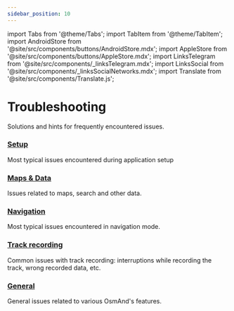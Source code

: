 ```yaml
---
sidebar_position: 10
---
```


import Tabs from '@theme/Tabs';
import TabItem from '@theme/TabItem';
import AndroidStore from '@site/src/components/buttons/AndroidStore.mdx';
import AppleStore from '@site/src/components/buttons/AppleStore.mdx';
import LinksTelegram from '@site/src/components/_linksTelegram.mdx';
import LinksSocial from '@site/src/components/_linksSocialNetworks.mdx';
import Translate from '@site/src/components/Translate.js';

# Troubleshooting

Solutions and hints for frequently encountered issues.

### [Setup](./setup)

Most typical issues encountered during application setup

### [Maps & Data](./maps-data)

Issues related to maps, search and other data.

### [Navigation](./navigation)

Most typical issues encountered in navigation mode.

### [Track recording](./track-recording-issues)

Common issues with track recording: interruptions while recording the track, wrong recorded data, etc.

### [General](./general)

General issues related to various OsmAnd's features.


